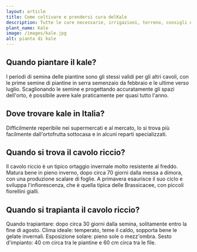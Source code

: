 ```yaml
---
layout: article
title: Come coltivare e prendersi cura delKale
description: Tutte le cure necessarie, irrigazioni, terreno, consigli e molto altro sulla coltivazione del Kale
plant_name: Kale
image: /images/kale.jpg
alt: pianta di kale
---
```


## Quando piantare il kale?

 I periodi di semina delle piantine sono gli stessi validi per gli altri cavoli, con le prime semine di piantine in serra semenzaio da febbraio e le ultime verso luglio. Scaglionando le semine e progettando accuratamente gli spazi dell'orto, è possibile avere kale praticamente per quasi tutto l'anno.

## Dove trovare kale in Italia?

 Difficilmente reperibile nei supermercati e al mercato, lo si trova più facilmente dall'ortofrutta sottocasa e in alcuni reparti specializzati.

## Quando si trova il cavolo riccio?

Il cavolo riccio è un tipico ortaggio invernale molto resistente al freddo. Matura bene in pieno inverno, dopo circa 70 giorni dalla messa a dimora, con una produzione scalare di foglie. A primavera esaurisce il suo ciclo e sviluppa l'infiorescenza, che è quella tipica delle Brassicacee, con piccoli fiorellini gialli.

## Quando si trapianta il cavolo riccio?

Quando trapiantare: dopo circa 30 giorni dalla semina, solitamente entro la fine di agosto. Clima ideale: temperato, teme il caldo, sopporta bene le gelate invernali. Esposizione solare: pieno sole o mezz'ombra. Sesto d'impianto: 40 cm circa tra le piantine e 60 cm circa tra le file.

